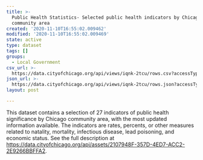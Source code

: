 ```yaml
---
title: >-
  Public Health Statistics- Selected public health indicators by Chicago
  community area
created: '2020-11-10T16:55:02.009462'
modified: '2020-11-10T16:55:02.009469'
state: active
type: dataset
tags: []
groups:
  - Local Government
csv_url: >-
  https://data.cityofchicago.org/api/views/iqnk-2tcu/rows.csv?accessType=DOWNLOAD
json_url: >-
  https://data.cityofchicago.org/api/views/iqnk-2tcu/rows.json?accessType=DOWNLOAD
layout: post

---
```

This dataset contains a selection of 27 indicators of public health significance by Chicago community area, with the most updated information available. The indicators are rates, percents, or other measures related to natality, mortality, infectious disease, lead poisoning, and economic status.  See the full description at https://data.cityofchicago.org/api/assets/2107948F-357D-4ED7-ACC2-2E9266BBFFA2.
